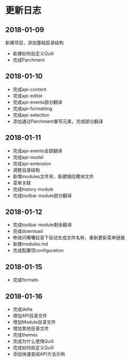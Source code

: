 # 更新日志

## 2018-01-09

新建项目，添加基础目录结构

* 新建如何自定义Quill
* 完成Parchment

## 2018-01-10

* 完成api-content
* 完成api-editor
* 完成api-events部分翻译
* 完成api-formatting
* 完成api-selection
* 添加通过Parchment重写元素，完成部分翻译

## 2018-01-11

* 完成api-events全部翻译
* 完成api-model
* 完成api-extension
* 调整目录结构
* 新增modules文件夹，新建相应模块文件
* 菜单关联
* 完成history module
* 完成toolbar module部分翻译

## 2018-01-12

* 完成toolbar module剩余翻译
* 完成download
* 修改问嘟囔目录下自动生成文件名称，重新更新菜单链接
* 新建modules.md
* 完成配置项configuration

## 2018-01-15

* 完成formats

## 2018-01-16

* 完成delta
* 增加API目录文件
* 增加Module目录文件
* 增加其他目录文件
* 完成themes
* 完成为什么使用Quill
* 完成如何自定义Quill
* 添加快速查阅API方法示例